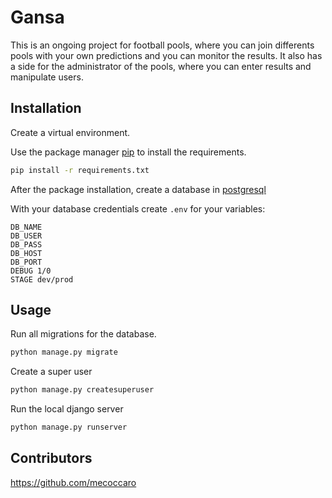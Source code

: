 # Gansa
This is an ongoing project for football pools, where you can join differents pools with your own predictions and you can monitor the results. It also has a side for the administrator of the pools, where you can enter results and manipulate users.

## Installation

Create a virtual environment.

Use the package manager [pip](https://pip.pypa.io/en/stable/) to install the requirements.

```bash
pip install -r requirements.txt
```

After the package installation, create a database in [postgresql](https://www.postgresql.org/)

With your database credentials create `.env` for your variables:

```text
DB_NAME
DB_USER
DB_PASS
DB_HOST
DB_PORT
DEBUG 1/0
STAGE dev/prod
```

## Usage

Run all migrations for the database.

```bash
python manage.py migrate
```
Create a super user
```bash
python manage.py createsuperuser
```

Run the local django server
```bash
python manage.py runserver
```

## Contributors

https://github.com/mecoccaro
